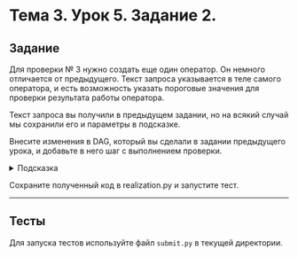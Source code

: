 # Тема 3. Урок 5. Задание 2. #

## Задание

Для проверки № 3 нужно создать еще один оператор. Он немного отличается от предыдущего. Текст запроса указывается в теле самого оператора, и есть возможность указать пороговые значения для проверки результата работы оператора.

Текст запроса вы получили в предыдущем задании, но на всякий случай мы сохранили его и параметры в подсказке.

Внесите изменения в DAG, который вы сделали в задании предыдущего урока, и добавьте в него шаг с выполнением проверки.

<details>
<summary>Подсказка</summary>

```python
Select count(distinct(customer_id)) from user_order_log;
pass_value = 3 
threshold=0.01

Select count(distinct(customer_id)) from user_activity_log;
pass_value = 3 
threshold=0.01

SQLValueCheckOperator(
    task_id="ХХХ", # идентификатор задачи
    sql="SELECT ХХХ FROM ХХХ", # запрос для проверки
    pass_value=ХХХ, # значение, при котором проверку можно считать успешно пройденной 
    threshold=ХХХ  # идентификатор задачи, процент отклонения от pass_value, в случае если значение отклонить на 1 процент от pass_value, проверка всё равно будет считаться успешно выполненной
)
```
</details>

Сохраните полученный код в realization.py и запустите тест.

---

## Тесты

Для запуска тестов используйте файл `submit.py` в текущей директории.

